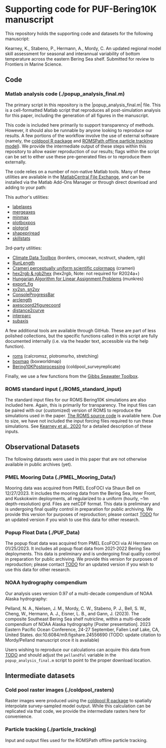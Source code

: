 # Supporting code for PUF-Bering10K manuscript

This repository holds the supporting code and datasets for the following manuscript:

Kearney, K., Stabeno, P., Hermann, A., Mordy, C. An updated regional model skill assessment for seasonal and interannual variability of bottom temperature across the eastern Bering Sea shelf.  Submitted for review to Frontiers in Marine Science.

## Code

### Matlab analysis code (./popup_analysis_final.m)

The primary script in this repository is the |popup_analysis_final.m| file.  This is a cell-formatted Matlab script that reproduces all post-simulation analysis for this paper, including the generation of all figures in the manuscript.  

This code is included here primarily to support transparency of methods.  However, it should also be runnable by anyone looking to reproduce our results.  A few portions of the workflow involve the use of external software (namely, the [coldpool R package](https://github.com/afsc-gap-products/coldpool) and [ROMSPath offline particle tracking model](https://github.com/imcslatte/ROMSPath)).  We provide the intermediate output of these steps within this repository to allow easier reproduction of our results; flags within the script can be set to either use these pre-generated files or to reproduce them externally.

The code relies on a number of non-native Matlab tools.  Many of these utilities are available in the [MatlabCentral File Exchange](https://www.mathworks.com/matlabcentral/fileexchange/), and can be installed via the Matlab Add-Ons Manager or through direct download and adding to your path:

This author's utilities:

- [labelaxes](https://www.mathworks.com/matlabcentral/fileexchange/171369)
- [mergeaxes](https://www.mathworks.com/matlabcentral/fileexchange/171374)
- [minmax](https://www.mathworks.com/matlabcentral/fileexchange/171379)
- [plotboxpos](https://www.mathworks.com/matlabcentral/fileexchange/9615)
- [plotgrid](https://www.mathworks.com/matlabcentral/fileexchange/171384)
- [shapeprjread](https://www.mathworks.com/matlabcentral/fileexchange/171389)
- [skillstats](https://www.mathworks.com/matlabcentral/fileexchange/171394)

3rd-party utilities:

- [Climate Data Toolbox](https://www.mathworks.com/matlabcentral/fileexchange/70338) (borders, cmocean, ncstruct, shadem, rgb)
- [RunLength](https://www.mathworks.com/matlabcentral/fileexchange/41813)
- [Crameri perceptually uniform scientific colormaps](https://www.mathworks.com/matlabcentral/fileexchange/68546) (crameri)
- [hex2rgb & rgb2hex](https://www.mathworks.com/matlabcentral/fileexchange/46289) (hex2rgb, Note: not required for R2024a+)
- [Hungarian Algorithm for Linear Assignment Problems](https://www.mathworks.com/matlabcentral/fileexchange/20652) (munkres)
- [export_fig](https://www.mathworks.com/matlabcentral/fileexchange/23629)
- [xy2sn, sn2xy](https://www.mathworks.com/matlabcentral/fileexchange/39796)
- [ConsoleProgressBar](https://www.mathworks.com/matlabcentral/fileexchange/30297)
- [arclength](https://www.mathworks.com/matlabcentral/fileexchange/34871)
- [axescoord2figurecoord](https://www.mathworks.com/matlabcentral/fileexchange/13634)
- [distance2curve](https://www.mathworks.com/matlabcentral/fileexchange/34869)
- [interparc](https://www.mathworks.com/matlabcentral/fileexchange/34874)
- [subaxis](https://www.mathworks.com/matlabcentral/fileexchange/3696)

A few additional tools are available through GitHub.  These are part of less polished collections, but the specific functions called in this script are fully documented internally (i.e. via the header text, accessible via the help function).

- [roms](https://github.com/kakearney/roms-pkg) (calcromsz, plotromsrho, stretching)
- [boxmap](https://github.com/kakearney/boxmap-pkg) (boxworldmap)
- [Bering10KPostprocessing](https://github.com/beringnpz/Bering10KPostprocessing) (coldpool_surveyreplicate)

Finally, we use a few functions from the [Gibbs Seawater Toolbox](https://www.teos-10.org/software.htm).

### ROMS standard input (./ROMS_standard_input)

The standard input files for our ROMS Bering10K simulations are also included here.  Again, this is primarily for transparency.  The input files can be paired with our (customized) version of ROMS to reproduce the simulations used in the paper. [The ROMS source code](https://github.com/beringnpz/roms-bering-sea) is available here.  Due to size, we have not included the input forcing files required to run these simulations.  See [Kearney et al., 2020](https://doi.org/10.5194/gmd-13-597-2020) for a detailed description of these inputs. 

## Observational Datasets

The following datasets were used in this paper that are not otherwise available in public archives (yet).

### PMEL Mooring Data (./PMEL_Mooring_Data/)

Mooring data was acquired from PMEL EcoFOCI via Shaun Bell on 12/27/2023.  It includes the mooring data from the Bering Sea, Inner Front, and Kuskokwim deployments, all regularized to a uniform (hourly, ~1m depth-resolution) grid.  Files are netCDF format.  This data is preliminary and is undergoing final quality control in preparation for public archiving.  We provide this version for purposes of reproduction; please contact [TODO](someone's_email?) for an updated version if you wish to use this data for other research.

### Popup Float Data (./PUF_Data)

The popup float data was acquired from PMEL EcoFOCI via Al Hermann on 01/25/2023.  It includes all popup float data from 2021-2022 Bering Sea deployments.  This data is preliminary and is undergoing final quality control in preparation for public archiving.  We provide this version for purposes of reproduction; please contact [TODO](someone's_email?) for an updated version if you wish to use this data for other research.

### NOAA hydrography compendium

Our analysis uses version 0.97 of a multi-decade compendium of NOAA Alaska hydrography:

Pelland, N. A., Nielsen, J. M., Mordy, C. W., Stabeno, P. J., Bell, S. W., Cheng, W., Hermann, A. J., Eisner, L. B., and Gann, J. (2023). The composite Southeast Bering Sea shelf nutricline, within a multi-decade compendium of NOAA Alaska hydrography [Poster presentation]. 2023 Eastern Pacific Ocean Conference, 24-27 September, Fallen Leaf Lake, CA, United States. doi:10.6084/m9.figshare.24556690
(TODO: update citation to Mordy/Pelland manuscript once it is available)

Users wishing to reproduce our calculations can acquire this data from [TODO](final_archive_location) and should adjust the `pellandfol` variable in the `popup_analysis_final.m` script to point to the proper download location.

## Intermediate datasets

### Cold pool raster images (./coldpool_rasters)

Raster images were produced using the [coldpool R package](https://github.com/afsc-gap-products/coldpool) to spatially interpolate survey-sampled model output.  While this calculation can be replicated via that code, we provide the intermediate rasters here for convenience.

### Particle tracking (./particle_tracking)

Input and output files used for the ROMSPath offline particle tracking.